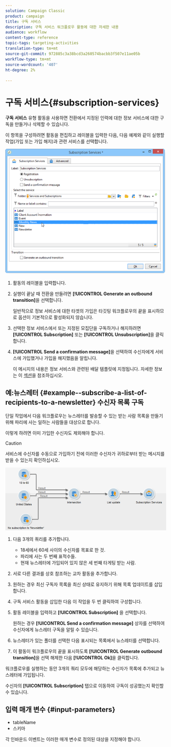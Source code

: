 ```yaml
---
solution: Campaign Classic
product: campaign
title: 구독 서비스
description: 구독 서비스 워크플로우 활동에 대한 자세한 내용
audience: workflow
content-type: reference
topic-tags: targeting-activities
translation-type: tm+mt
source-git-commit: 972885c3a38bcd3a260574bacbb3f507e11ae05b
workflow-type: tm+mt
source-wordcount: '407'
ht-degree: 2%

---
```



# 구독 서비스{#subscription-services}

**구독 서비스** 유형 활동을 사용하면 전환에서 지정된 인력에 대한 정보 서비스에 대한 구독을 만들거나 삭제할 수 있습니다.

이 항목을 구성하려면 활동을 편집하고 레이블을 입력한 다음, 다음 예제와 같이 실행할 작업(가입 또는 가입 해지)과 관련 서비스를 선택합니다.

![](assets/edit_service_inscription.png)

1. 활동의 레이블을 입력합니다.
1. 실행이 끝날 때 전환을 만들려면 **[!UICONTROL Generate an outbound transition]**&#x200B;을 선택합니다.

   일반적으로 정보 서비스에 대한 타겟의 가입은 타깃팅 워크플로우의 끝을 표시하므로 옵션이 기본적으로 활성화되지 않습니다.

1. 선택한 정보 서비스에서 또는 지정된 모집단을 구독하거나 해지하려면 **[!UICONTROL Subscription]** 또는 **[!UICONTROL Unsubscription]**&#x200B;을 클릭합니다.
1. **[!UICONTROL Send a confirmation message]**&#x200B;을 선택하여 수신자에게 서비스에 가입했거나 가입을 해지했음을 알립니다.

   이 메시지의 내용은 정보 서비스와 관련된 배달 템플릿에 지정됩니다. 자세한 정보는 이 [섹션](../../delivery/using/managing-subscriptions.md)을 참조하십시오.

## 예:뉴스레터 {#example--subscribe-a-list-of-recipients-to-a-newsletter} 수신자 목록 구독

단일 작업에서 다음 워크플로우는 뉴스레터를 발송할 수 있는 받는 사람 목록을 만들기 위해 파리에 사는 일하는 사람들을 대상으로 합니다.

이렇게 하려면 이미 가입한 수신자도 제외해야 합니다.

>[!CAUTION]
>
>서비스에 수신자를 수동으로 가입하기 전에 이러한 수신자가 귀하로부터 받는 메시지를 받을 수 있는지 확인하십시오.

![](assets/subscription_services_example.png)

1. 다음 3개의 쿼리를 추가합니다.

   * 18세에서 60세 사이의 수신자를 목표로 한 것.
   * 파리에 사는 두 번째 표적수들.
   * 현재 뉴스레터에 가입되어 있지 않은 세 번째 타게팅 받는 사람.

1. 서로 다른 결과를 상호 참조하는 교차 활동을 추가합니다.
1. 원하는 경우 최신 구독자 목록을 최신 상태로 유지하기 위해 목록 업데이트를 삽입합니다.
1. 구독 서비스 활동을 삽입한 다음 이 작업을 두 번 클릭하여 구성합니다.
1. 활동 레이블을 입력하고 **[!UICONTROL Subscription]** 을 선택합니다.

   원하는 경우 **[!UICONTROL Send a confirmation message]** 상자를 선택하여 수신자에게 뉴스레터 구독을 알릴 수 있습니다.

1. 뉴스레터가 있는 폴더를 선택한 다음 표시되는 목록에서 뉴스레터를 선택합니다.
1. 이 활동이 워크플로우의 끝을 표시하도록 **[!UICONTROL Generate outbound transition]**&#x200B;을 선택 해제한 다음 **[!UICONTROL Ok]**&#x200B;을 클릭합니다.

워크플로우를 실행하는 동안 3개의 쿼리 모두에 해당하는 수신자가 목록에 추가되고 뉴스레터에 가입됩니다.

수신자의 **[!UICONTROL Subscription]** 탭으로 이동하여 구독이 성공했는지 확인할 수 있습니다.

## 입력 매개 변수 {#input-parameters}

* tableName
* 스키마

각 인바운드 이벤트는 이러한 매개 변수로 정의된 대상을 지정해야 합니다.
